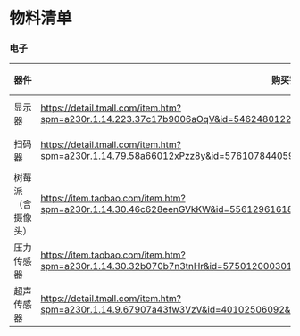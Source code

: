 # 物料清单

### 电子

| 器件 | 购买链接 | 参数 | 单价 | 个数 | 备注 |
| --- | --- | --- | --- | --- | --- |
| 显示器 | https://detail.tmall.com/item.htm?spm=a230r.1.14.223.37c17b9006aOqV&id=546248012220&ns=1&abbucket=16&sku_properties=1627207:21374 | 21.5寸 | --- | --- | --- |
| 扫码器 | https://detail.tmall.com/item.htm?spm=a230r.1.14.79.58a66012xPzz8y&id=576107844059&ns=1&abbucket=11&skuId=3791628612352 | M900 | --- | --- | --- |
| 树莓派（含摄像头） | https://item.taobao.com/item.htm?spm=a230r.1.14.30.46c628eenGVkKW&id=556129616183&ns=1&abbucket=11#detail | 摄像头进阶 | --- | --- | --- |
| 压力传感器 | https://item.taobao.com/item.htm?spm=a230r.1.14.30.32b070b7n3tnHr&id=575012000301&ns=1&abbucket=11#detail | 默认 | --- | --- | --- |
| 超声传感器 | https://detail.tmall.com/item.htm?spm=a230r.1.14.9.67907a43fw3VzV&id=40102506092&cm_id=140105335569ed55e27b&abbucket=11 | 默认 | --- | --- | --- |

